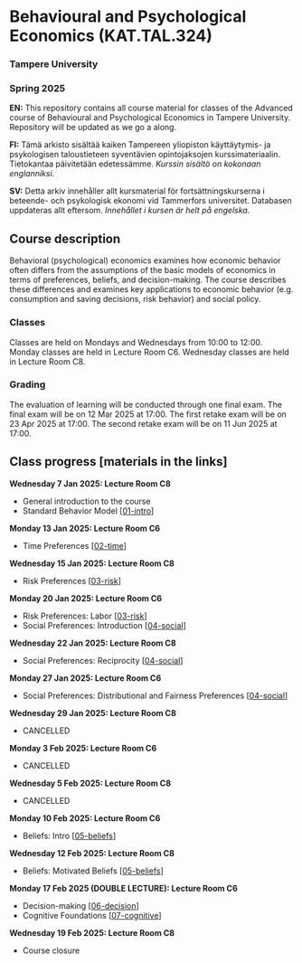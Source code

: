 # Behavioural and Psychological Economics (KAT.TAL.324)
### Tampere University
### Spring 2025

**EN:** This repository contains all course material for classes of the Advanced course of Behavioural and Psychological Economics in Tampere University. Repository will be updated as we go a along. 

**FI:** Tämä arkisto sisältää kaiken Tampereen yliopiston käyttäytymis- ja psykologisen taloustieteen syventävien opintojaksojen kurssimateriaalin. Tietokantaa päivitetään edetessämme. *Kurssin sisältö on kokonaan englanniksi.*

**SV:** Detta arkiv innehåller allt kursmaterial för fortsättningskurserna i beteende- och psykologisk ekonomi vid Tammerfors universitet. Databasen uppdateras allt eftersom. *Innehållet i kursen är helt på engelska.*

## Course description

Behavioral (psychological) economics examines how economic behavior often differs from the assumptions of the basic models of economics in terms of preferences, beliefs, and decision-making. The course describes these differences and examines key applications to economic behavior (e.g. consumption and saving decisions, risk behavior) and social policy.

### Classes
Classes are held on Mondays and Wednesdays from 10:00 to 12:00.
Monday classes are held in Lecture Room C6.
Wednesday classes are held in Lecture Room C8.

### Grading
The evaluation of learning will be conducted through one final exam.
The final exam will be on 12 Mar 2025 at 17:00. 
The first retake exam will be on 23 Apr 2025 at 17:00.
The second retake exam will be on 11 Jun 2025 at 17:00.

## Class progress [materials in the links]

**Wednesday 7 Jan 2025: Lecture Room C8**

- General introduction to the course 
- Standard Behavior Model [[01-intro](https://github.com/martinbrun/TUNI-behavioral2025/raw/master/01-intro.pdf)]

**Monday 13 Jan 2025: Lecture Room C6**

- Time Preferences [[02-time](https://github.com/martinbrun/TUNI-behavioral2025/raw/master/02-time.pdf)]

**Wednesday 15 Jan 2025: Lecture Room C8**

- Risk Preferences [[03-risk](https://github.com/martinbrun/TUNI-behavioral2025/raw/master/03-risk.pdf)]

**Monday 20 Jan 2025: Lecture Room C6**

- Risk Preferences: Labor [[03-risk](https://github.com/martinbrun/TUNI-behavioral2025/raw/master/03-risk.pdf)]
- Social Preferences: Introduction [[04-social](https://github.com/martinbrun/TUNI-behavioral2025/raw/master/04-social.pdf)]

**Wednesday 22 Jan 2025: Lecture Room C8**

- Social Preferences: Reciprocity [[04-social](https://github.com/martinbrun/TUNI-behavioral2025/raw/master/04-social.pdf)]

**Monday 27 Jan 2025: Lecture Room C6**

- Social Preferences: Distributional and Fairness Preferences [[04-social](https://github.com/martinbrun/TUNI-behavioral2025/raw/master/04-social.pdf)]

**Wednesday 29 Jan 2025: Lecture Room C8**

- CANCELLED

**Monday 3 Feb 2025: Lecture Room C6**

- CANCELLED

**Wednesday 5 Feb 2025: Lecture Room C8**

- CANCELLED
  
**Monday 10 Feb 2025: Lecture Room C6**

- Beliefs: Intro [[05-beliefs](https://github.com/martinbrun/TUNI-behavioral2025/raw/master/05-beliefs.pdf)]

**Wednesday 12 Feb 2025: Lecture Room C8**

- Beliefs: Motivated Beliefs [[05-beliefs](https://github.com/martinbrun/TUNI-behavioral2025/raw/master/05-beliefs.pdf)]

**Monday 17 Feb 2025 (DOUBLE LECTURE): Lecture Room C6**

- Decision-making [[06-decision](https://github.com/martinbrun/TUNI-behavioral2025/raw/master/06-decision.pdf)]
- Cognitive Foundations [[07-cognitive](https://github.com/martinbrun/TUNI-behavioral2025/raw/master/07-cognitive.pdf)]

**Wednesday 19 Feb 2025: Lecture Room C8**

- Course closure
